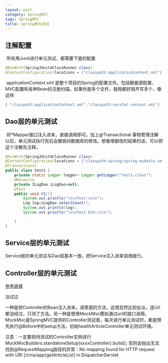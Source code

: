 ```yaml
---
layout: post
category: SpringMVC
tags: SpringMVC
title: spring单元测试
---
```


## 注解配置
​   所有用Junit进行单元测试，都需要下面的配置
```java
@RunWith(SpringJUnit4ClassRunner.class)
@ContextConfiguration(locations = {"classpath:applicationContext.xml"})
```

​   applicationContext.xml 是整个项目的Spring的配置文件。包括数据源配置、MVC配置和各种Bean的注册扫描。如果你是多个文件，就用都好隔开写多个，像这样
```java
{ "classpath:applicationContext.xml","classpath:servlet-context.xml"}
```

## Dao层的单元测试

​ 将*Mapper接口注入进来，直接调用即可。加上@Transactional 事物管理注解以后，单元测试执行完后会撤销对数据库的修改。想看增删改的结果的话，可以把这个注解先注释。

```java
@RunWith(SpringJUnit4ClassRunner.class)
@ContextConfiguration(locations = {"classpath:spring/spring-mybatis.xml","classpath:spring/spring-mvc.xml"})
@Transactional
public class test1 {
    private static Logger logger= Logger.getLogger("test1.class");
    @Resource
    private ILogDao iLogDao=null;
    @Test
    public void t1(){
        System.out.println("\n\nTest:\n\n");
        Log log=iLogDao.selectCount();
        System.out.println(log);
        System.out.println("\n\nTest End:\n\n");

    }
}

```

## Service层的单元测试
Service层的单元测试与Dao层基本一致，把Service注入进来调用就行。

## Controller层的单元测试
[参考链接](https://blog.csdn.net/u013041642/article/details/71430293)

没试过

一种是把Controller的Bean注入进来，调里面的方法，这很显然比较扯淡，连Url都没经过，只测了方法。另一种是使用MockMvc模拟通过url的接口调用。MockMvc是SpringMVC提供的Controller测试类，每次进行单元测试时，都是预先执行@Before中的setup方法，初始healthArticleController单元测试环境。 

​ 注意：一定要把待测试的Controller实例进行MockMvcBuilders.standaloneSetup(xxxxController).build(); 否则会抛出无法找到@RequestMapping路径的异常：No mapping found for HTTP request with URI [/cms/app/getArticleList] in DispatcherServlet
